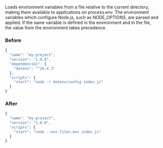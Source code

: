 Loads environment variables from a file relative to the current directory, making them available to applications on process.env. The environment variables which configure Node.js, such as NODE_OPTIONS, are parsed and applied. If the same variable is defined in the environment and in the file, the value from the environment takes precedence.

### Before

```ts
{
  "name": "my-project",
  "version": "1.0.0",
  "dependencies": {
    "dotenv": "^16.4.3"
  },
  "scripts": {
    "start": "node -r dotenv/config index.js"
  }
}
```

### After

```ts
{
  "name": "my-project",
  "version": "1.0.0",
  "scripts": {
    "start": "node --env-file=.env index.js"
  }
}
```

